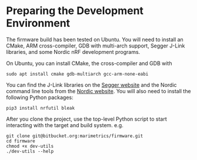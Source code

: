 
# Preparing the Development Environment
The firmware build has been tested on Ubuntu. You will need to install an CMake, ARM cross-compiler, GDB with multi-arch support, Segger J-Link libraries, and some Nordic nRF development programs.

On Ubuntu, you can install CMake, the cross-compiler and GDB with

```
sudo apt install cmake gdb-multiarch gcc-arm-none-eabi
```

You can find the J-Link libraries on the [Segger website](https://www.segger.com/downloads/jlink/) and the Nordic command line tools from the [Nordic website](https://www.nordicsemi.com/Software-and-tools/Development-Tools/nRF-Command-Line-Tools/). You will also need to install the following Python packages:

```
pip3 install nrfutil bleak
```

After you clone the project, use the top-level Python script to start interacting with the target and build system. e.g.

```
git clone git@bitbucket.org:marimetrics/firmware.git
cd firmware
chmod +x dev-utils
./dev-utils --help
```
